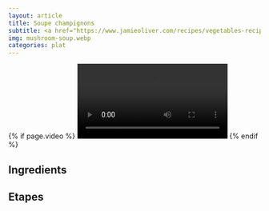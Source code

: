 ```yaml
---
layout: article
title: Soupe champignons
subtitle: <a href="https://www.jamieoliver.com/recipes/vegetables-recipes/mushroom-soup-with-stilton-apple-walnut-cro-tes/">https://www.jamieoliver.com/recipes/vegetables-recipes/mushroom-soup-with-stilton-apple-walnut-cro-tes/</a>
img: mushroom-soup.webp
categories: plat
---
```


<div class="body">
  <div class="video">
    {% if page.video %}
    <video id="player" controls>
        <source src="{{ page.video }}" type="video/mp4">
    </video>
    {% endif %}
  </div>
  <h2>Ingredients</h2>
  <h2>Etapes</h2>
</div>
